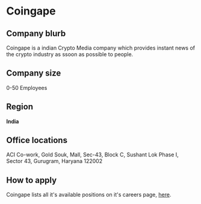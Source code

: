 # Coingape

## Company blurb

Coingape is a indian Crypto Media company which provides instant news of the crypto industry as ssoon as possible to people.

## Company size

0-50 Employees

## Region

**India** 

## Office locations

ACI Co-work, Gold Souk, Mall, Sec-43, Block C, Sushant Lok Phase I, Sector 43, Gurugram, Haryana 122002

## How to apply

Coingape lists all it's available positions on it's careers page, [here](https://coingape.com/careers/).
